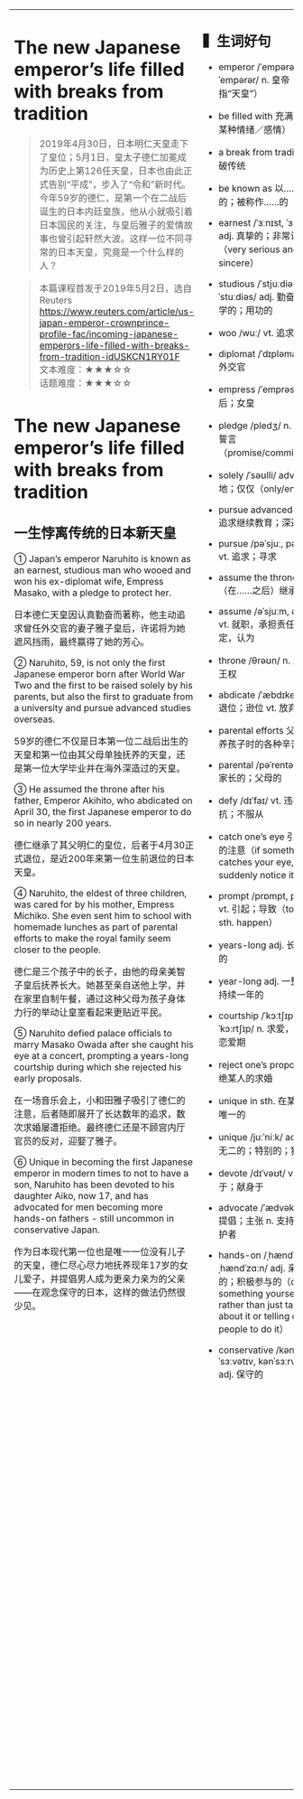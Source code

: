 <html>

<table>
    <tr>
        <td style="vertical-align:top;margin-top:0%;width: 45%">  

# The new Japanese emperor’s life filled with breaks from tradition


>2019年4月30日，日本明仁天皇走下了皇位；5月1日，皇太子德仁加冕成为历史上第126任天皇，日本也由此正式告别“平成”，步入了“令和”新时代。今年59岁的德仁，是第一个在二战后诞生的日本内廷皇族，他从小就吸引着日本国民的关注，与皇后雅子的爱情故事也曾引起轩然大波。这样一位不同寻常的日本天皇，究竟是一个什么样的人？

>本篇课程首发于2019年5月2日，选自 Reuters
https://www.reuters.com/article/us-japan-emperor-crownprince-profile-fac/incoming-japanese-emperors-life-filled-with-breaks-from-tradition-idUSKCN1RY01F  
文本难度：★★★☆☆     
话题难度：★★★☆☆

# The new Japanese emperor’s life filled with breaks from tradition

## 一生悖离传统的日本新天皇

① Japan’s emperor Naruhito is known as an earnest, studious man who wooed and won his ex-diplomat wife, Empress Masako, with a pledge to protect her.  

日本德仁天皇因认真勤奋而著称，他主动追求曾任外交官的妻子雅子皇后，许诺将为她遮风挡雨，最终赢得了她的芳心。  

② Naruhito, 59, is not only the first Japanese emperor born after World War Two and the first to be raised solely by his parents, but also the first to graduate from a university and pursue advanced studies overseas.  

59岁的德仁不仅是日本第一位二战后出生的天皇和第一位由其父母单独抚养的天皇，还是第一位大学毕业并在海外深造过的天皇。  

③ He assumed the throne after his father, Emperor Akihito, who abdicated on April 30, the first Japanese emperor to do so in nearly 200 years.    

德仁继承了其父明仁的皇位，后者于4月30正式退位，是近200年来第一位生前退位的日本天皇。  

④ Naruhito, the eldest of three children, was cared for by his mother, Empress Michiko. She even sent him to school with homemade lunches as part of parental efforts to make the royal family seem closer to the people.  

德仁是三个孩子中的长子，由他的母亲美智子皇后抚养长大。她甚至亲自送他上学，并在家里自制午餐，通过这种父母为孩子身体力行的举动让皇室看起来更贴近平民。  

⑤ Naruhito defied palace officials to marry Masako Owada after she caught his eye at a concert, prompting a years-long courtship during which she rejected his early proposals.    

在一场音乐会上，小和田雅子吸引了德仁的注意，后者随即展开了长达数年的追求，数次求婚屡遭拒绝。最终德仁还是不顾宫内厅官员的反对，迎娶了雅子。 

⑥ Unique in becoming the first Japanese emperor in modern times to not to have a son, Naruhito has been devoted to his daughter Aiko, now 17, and has advocated for men becoming more hands-on fathers - still uncommon in conservative Japan.  

作为日本现代第一位也是唯一一位没有儿子的天皇，德仁尽心尽力地抚养现年17岁的女儿爱子，并提倡男人成为更亲力亲为的父亲——在观念保守的日本，这样的做法仍然很少见。  
   </td>
    <td style="vertical-align:top;margin-top:0%;width: 26%"> 

##  ▍生词好句
- emperor /ˈempərə, ˈempərər/ n. 皇帝（本文指“天皇”）
- be filled with 充满……（如某种情绪／感情）
- a break from tradition 打破传统
- be known as 以……闻名的；被称作……的  

- earnest /ˈɜːnɪst, ˈɜːrnɪst/ adj. 真挚的；非常认真的（very serious and sincere）
- studious /ˈstjuːdiəs, ˈstuːdiəs/ adj. 勤奋的；好学的；用功的
- woo /wuː/ vt. 追求；求爱
- diplomat /ˈdɪpləmæt/ n. 外交官
- empress /ˈemprəs/ n. 皇后；女皇  

- pledge /pledʒ/ n. 诺言；誓言（promise/commitment）
- solely /ˈsəʊlli/ adv. 单独地；仅仅（only/entirely）
- pursue advanced studies 追求继续教育；深造
- pursue /pəˈsjuː, pərˈsjuː/ vt. 追求；寻求  

- assume the throne (after) （在……之后）继承王位
- assume /əˈsjuːm, əˈsuːm/ vt. 就职，承担责任；假定，认为
- throne /θrəʊn/ n. 王位；王权
- abdicate /ˈæbdɪkeɪt/ vi. 退位；逊位 vt. 放弃王位  
 
- parental efforts 父母在抚养孩子时的各种辛苦和付出
- parental /pəˈrentəl/ adj. 家长的；父母的
- defy /dɪˈfaɪ/ vt. 违抗；反抗；不服从
- catch one’s eye 引起某人的注意（if something catches your eye, you suddenly notice it）  
 
- prompt /prɒmpt, prɑːmpt/ vt. 引起；导致（to make sth. happen）
- years-long adj. 长达数年的
- year-long adj. 一整年的；持续一年的
- courtship /ˈkɔːtʃɪp, ˈkɔːrtʃɪp/ n. 求爱，追求；恋爱期  
 
- reject one’s proposal 拒绝某人的求婚
- unique in sth. 在某方面是唯一的
- unique /juːˈniːk/ adj. 独一无二的；特别的；独有的
- devote /dɪˈvəʊt/ vt. 致力于；献身于  
 
- advocate /ˈædvəkeɪt/ vi. 提倡；主张 n. 支持者；拥护者
- hands-on /ˌhændˈzɒn, ˌhændˈzɑːn/ adj. 亲身实践的；积极参与的（doing something yourself rather than just talking about it or telling other people to do it）
- conservative /kənˈsɜːvətɪv, kənˈsɜːrvətɪv/ adj. 保守的

  </td>
    <td style="vertical-align:top;margin-top:0%">
## ▍词汇拓展
1. fill /fɪl/ vt. 使充满（to make sth. full of sth.）

    be filled with 充满……（如某种情绪／感情）

    be filled with admiration 充满钦佩之情
    be filled with joy/happiness 充满喜悦

    My heart is filled with bitterness.
    我内心充满苦涩。
    I’m filled with jealousy.
    我酸了。

2. earnest /ˈɜːnɪst, ˈɜːrnɪst/ adj. 真挚的；非常认真的（very serious and sincere）

    earnest expression 非常情真意切的表达
    earnest look 非常认真的表情
    earnest attempt 非常认真的尝试
    be in dead/deadly earnest 极其认真

3. studious /ˈstjuːdiəs, ˈstuːdiəs/ adj. 勤奋的；好学的；用功的

    a studious student
    一个特别用功、勤奋的学生

4. woo /wuː/ vt. 追求；求爱

    He wooed her with sweet words.
    他对她展开了甜言蜜语的追求。

5. pledge /pledʒ/ n. 诺言；誓言（promise/commitment）

    make/give a pledge 发誓
    keep/fulfill/honor a pledge 履行诺言

6. I will protect you with all my might for the rest of your life.
    穷吾一生，护汝一世。

7. pursue advanced studies 追求继续教育；深造
    · pursue /pəˈsjuː, pərˈsjuː/ vt. 追求；寻求

    pursue one’s interest 追寻自己的兴趣爱好
    pursue one’s career 追求自己的事业
    pursue sb. 追求某人

8. assume the throne (after) （在……之后）继承王位

    assume /əˈsjuːm, əˈsuːm/ vt. 就职，承担责任；假定，认为
    assume/take responsibility 承担责任

    abdicate /ˈæbdɪkeɪt/ vi. 退位；逊位 vt. 放弃王位
    abdicate the throne 退位

9. defy /dɪˈfaɪ/ vt. 违抗；反抗；不服从

    defy the law 违反法律
    defy the teacher 顶撞老师

10. catch one’s eye 引起某人的注意（if something catches your eye, you suddenly notice it）

    The necklace just caught my eye.
    我一眼就看中了这款项链。

11. prompt /prɒmpt, prɑːmpt/ vt. 引起；导致（to make sth. happen）

    prompt anger 引起愤怒
    prompt a war 引发战争
    prompt conflict 引发冲突
    prompt sb. to do sth. 促使／导致某人做某事
    prompt sb. to make changes
    引起一个人进行改变
    
12. courtship /ˈkɔːtʃɪp, ˈkɔːrtʃɪp/ n. 求爱，追求；恋爱期

    They married after a very short courtship.
    他们恋爱没多久就闪婚了。

13. unique in sth. 在某方面是唯一的
    · unique /juːˈniːk/ adj. 独一无二的；特别的；独有的

    a unique opportunity 一个难得的机会
    a unique talent 独特的才能
    a unique experience 特别的经历

14. devote /dɪˈvəʊt/ vt. 致力于；献身于
    · devote oneself to 献身于……

    He devoted himself to education for a lifetime.
    他终身致力于教育事业。

15. hands-on /ˌhændˈzɒn, ˌhændˈzɑːn/ adj. 亲身实践的；积极参与的（doing something yourself rather than just talking about it or telling other people to do it）

    Get your hands dirty.
    你们要亲身去实践，而不是纸上谈兵。
        </td>
        </tr>
    </table>
</html>
